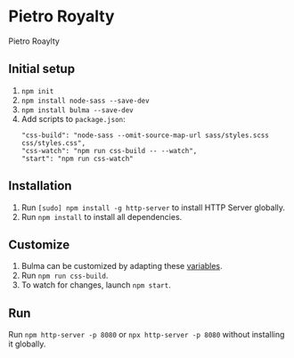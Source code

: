 # Pietro Royalty

Pietro Roaylty

## Initial setup

1. `npm init`
2. `npm install node-sass --save-dev`
3. `npm install bulma --save-dev`
4. Add scripts to `package.json`:
   ```
   "css-build": "node-sass --omit-source-map-url sass/styles.scss css/styles.css",
   "css-watch": "npm run css-build -- --watch",
   "start": "npm run css-watch"
   ```

## Installation

1. Run `[sudo] npm install -g http-server` to install HTTP Server globally.
2. Run `npm install` to install all dependencies.

## Customize

1. Bulma can be customized by adapting these [variables](https://bulma.io/documentation/customize/variables/).
2. Run `npm run css-build`.
3. To watch for changes, launch `npm start`.

## Run

Run `npm http-server -p 8080` or `npx http-server -p 8080` without installing it globally.
